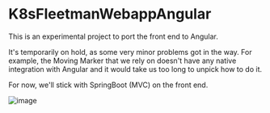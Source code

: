 # K8sFleetmanWebappAngular

This is an experimental project to port the front end to Angular.

It's temporarily on hold, as some very minor problems got in the way. For example, the Moving Marker that we rely on doesn't have any native integration with Angular and it would take us too long to unpick how to do it. 

For now, we'll stick with SpringBoot (MVC) on the front end.

![image](https://user-images.githubusercontent.com/46858153/121122302-d14dda80-c83e-11eb-9bd0-6f987a0a59d4.png)
